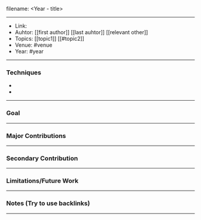 filename: <Year - title>

---
- Link: <if exists>
- Auhtor: [[first author]] [[last auhtor]] [[relevant other]]
- Topics: [[topic1]] [[#topic2]]
- Venue: #venue
- Year: #year
---
### Techniques
-
-
---
### Goal
---
### Major Contributions
---
### Secondary Contribution
---
### Limitations/Future Work
---
### Notes (Try to use backlinks)
---
